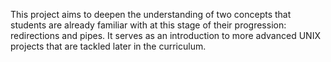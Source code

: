 This project aims to deepen the understanding of two concepts that students are already familiar with at this stage of their progression: redirections and pipes. It serves as an introduction to more advanced UNIX projects that are tackled later in the curriculum.
